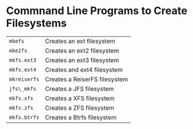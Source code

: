 # Commnand Line Programs to Create Filesystems


|     |     |
| --- | --- |
|   `mkefs`  |   Creates an ext filesystem  |
|   `mke2fs`  |   Creates an ext2 filesystem  |
|  `mkfs.ext3`  |  Creates an ext3 filesystem  |
|  `mkfs.ext4`  |  Creates and ext4 filesystem  |
|  `mkreiserfs`  |  Creates a ReiserFS filesystem  |
|  `jfs\_mkfs`  |  Creates a JFS filesystem  |
|  `mkfs.xfs`  |  Creates a XFS filesystem  |
|  `mkfs.zfs`  |  Creates a ZFS filesystem  |
|  `mkfs.btrfs`  |  Creates a Btrfs filesystem  |
